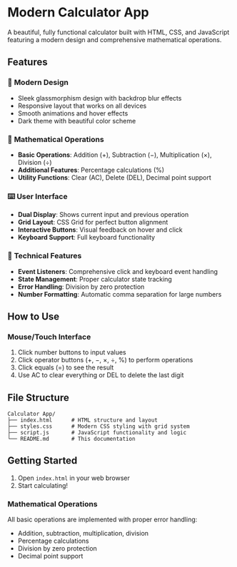 # Modern Calculator App

A beautiful, fully functional calculator built with HTML, CSS, and JavaScript featuring a modern design and comprehensive mathematical operations.

## Features

### 🎨 **Modern Design**
- Sleek glassmorphism design with backdrop blur effects
- Responsive layout that works on all devices
- Smooth animations and hover effects
- Dark theme with beautiful color scheme

### 🧮 **Mathematical Operations**
- **Basic Operations**: Addition (+), Subtraction (−), Multiplication (×), Division (÷)
- **Additional Features**: Percentage calculations (%)
- **Utility Functions**: Clear (AC), Delete (DEL), Decimal point support

### ⌨️ **User Interface**
- **Dual Display**: Shows current input and previous operation
- **Grid Layout**: CSS Grid for perfect button alignment
- **Interactive Buttons**: Visual feedback on hover and click
- **Keyboard Support**: Full keyboard functionality

### 🔧 **Technical Features**
- **Event Listeners**: Comprehensive click and keyboard event handling
- **State Management**: Proper calculator state tracking
- **Error Handling**: Division by zero protection
- **Number Formatting**: Automatic comma separation for large numbers

## How to Use

### Mouse/Touch Interface
1. Click number buttons to input values
2. Click operator buttons (+, −, ×, ÷, %) to perform operations
3. Click equals (=) to see the result
4. Use AC to clear everything or DEL to delete the last digit


## File Structure

```
Calculator App/
├── index.html      # HTML structure and layout
├── styles.css      # Modern CSS styling with grid system
├── script.js       # JavaScript functionality and logic
└── README.md       # This documentation
```

## Getting Started

1. Open `index.html` in your web browser
2. Start calculating!



### Mathematical Operations
All basic operations are implemented with proper error handling:
- Addition, subtraction, multiplication, division
- Percentage calculations
- Division by zero protection
- Decimal point support

